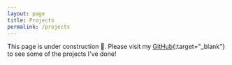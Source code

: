 ```yaml
---
layout: page
title: Projects
permalink: /projects
--- 
```

This page is under construction 🔨. Please visit my [GitHub](https://github.com/Luigi-Crisci){:target="_blank"} to see some of the projects I've done! 
